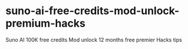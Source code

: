 # suno-ai-free-credits-mod-unlock-premium-hacks
Suno AI 100K free credits Mod unlock 12 months free premier Hacks tips
